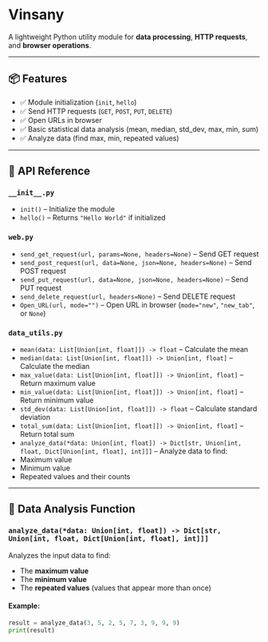 # Vinsany

A lightweight Python utility module for **data processing**, **HTTP requests**, and **browser operations**.

---

## 📦 Features

- ✅ Module initialization (`init`, `hello`)
- ✅ Send HTTP requests (`GET`, `POST`, `PUT`, `DELETE`)
- ✅ Open URLs in browser
- ✅ Basic statistical data analysis (mean, median, std_dev, max, min, sum)
- ✅ Analyze data (find max, min, repeated values)

---

## 🧩 API Reference

### `__init__.py`

- `init()` – Initialize the module
- `hello()` – Returns `"Hello World"` if initialized

### `web.py`

- `send_get_request(url, params=None, headers=None)` – Send GET request
- `send_post_request(url, data=None, json=None, headers=None)` – Send POST request
- `send_put_request(url, data=None, json=None, headers=None)` – Send PUT request
- `send_delete_request(url, headers=None)` – Send DELETE request
- `Open_URL(url, mode="")` – Open URL in browser (`mode="new"`, `"new_tab"`, or `None`)

### `data_utils.py`

- `mean(data: List[Union[int, float]]) -> float` – Calculate the mean
- `median(data: List[Union[int, float]]) -> Union[int, float]` – Calculate the median
- `max_value(data: List[Union[int, float]]) -> Union[int, float]` – Return maximum value
- `min_value(data: List[Union[int, float]]) -> Union[int, float]` – Return minimum value
- `std_dev(data: List[Union[int, float]]) -> float` – Calculate standard deviation
- `total_sum(data: List[Union[int, float]]) -> Union[int, float]` – Return total sum
- `analyze_data(*data: Union[int, float]) -> Dict[str, Union[int, float, Dict[Union[int, float], int]]]` – Analyze data to find:
- Maximum value
- Minimum value
- Repeated values and their counts

---

## 🧠 Data Analysis Function

### `analyze_data(*data: Union[int, float]) -> Dict[str, Union[int, float, Dict[Union[int, float], int]]]`

Analyzes the input data to find:

- The **maximum value**
- The **minimum value**
- The **repeated values** (values that appear more than once)

#### Example:

```python
result = analyze_data(3, 5, 2, 5, 7, 3, 9, 9, 9)
print(result)
